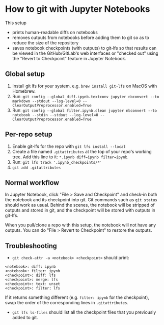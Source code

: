 # How to git with Jupyter Notebooks

This setup
- prints human-readable diffs on notebooks
- removes outputs from notebooks before adding them to git so as to reduce the size of the repository
- saves notebook checkpoints (with outputs) to git-lfs so that results can be viewed in the GitHub/GitLab's web interfaces or "checked out" using the "Revert to Checkpoint" feature in Jupyter Notebook.

## Global setup

1. Install git lfs for your system. e.g. `brew install git-lfs` on MacOS with Homebrew.
2. Run: `git config --global diff.ipynb.textconv jupyter nbconvert --to markdown --stdout --log-level=0 --ClearOutputPreprocessor.enabled=True`
3. Run: `git config --global filter.ipynb.clean jupyter nbconvert --to notebook --stdin --stdout --log-level=0 --ClearOutputPreprocessor.enabled=True`

## Per-repo setup

1. Enable git-lfs for the repo with `git lfs install --local`
2. Create a file named `.gitattributes` at the top of your repo's working tree. Add this line to it: `*.ipynb diff=ipynb filter=ipynb`.
3. Run: `git lfs track '.ipynb_checkpoints/*'`
4. `git add .gitattributes`

## Normal workflow

In Jupyter Notebook, click "File > Save and Checkpoint" and check-in both the notebook and its checkpoint into git. Git commands such as `git status` should work as usual. Behind the scenes, the notebook will be stripped of outputs and stored in git, and the checkpoint will be stored with outputs in git-lfs.

When you pull/clone a repo with this setup, the notebook will not have any outputs. You can do "File > Revert to Checkpoint" to restore the outputs.

## Troubleshooting

- `git check-attr -a <notebook> <checkpoint>` should print:

```
<notebook>: diff: ipynb
<notebook>: filter: ipynb
<checkpoint>: diff: lfs
<checkpoint>: merge: lfs
<checkpoint>: text: unset
<checkpoint>: filter: lfs
```

If it returns something different (e.g. `filter: ipynb` for the checkpoint), swap the order of the corresponding lines in `.gitattributes`.

- `git lfs ls-files` should list all the checkpoint files that you previously added to git.
